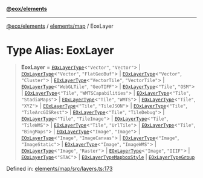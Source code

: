 [**@eox/elements**](../../../README.md)

***

[@eox/elements](../../../modules.md) / [elements/map](../README.md) / EoxLayer

# Type Alias: EoxLayer

> **EoxLayer** = [`EOxLayerType`](EOxLayerType.md)\<`"Vector"`, `"Vector"`\> \| [`EOxLayerType`](EOxLayerType.md)\<`"Vector"`, `"FlatGeoBuf"`\> \| [`EOxLayerType`](EOxLayerType.md)\<`"Vector"`, `"Cluster"`\> \| [`EOxLayerType`](EOxLayerType.md)\<`"VectorTile"`, `"VectorTile"`\> \| [`EOxLayerType`](EOxLayerType.md)\<`"WebGLTile"`, `"GeoTIFF"`\> \| [`EOxLayerType`](EOxLayerType.md)\<`"Tile"`, `"OSM"`\> \| [`EOxLayerType`](EOxLayerType.md)\<`"Tile"`, `"WMTSCapabilities"`\> \| [`EOxLayerType`](EOxLayerType.md)\<`"Tile"`, `"StadiaMaps"`\> \| [`EOxLayerType`](EOxLayerType.md)\<`"Tile"`, `"WMTS"`\> \| [`EOxLayerType`](EOxLayerType.md)\<`"Tile"`, `"XYZ"`\> \| [`EOxLayerType`](EOxLayerType.md)\<`"Tile"`, `"TileJSON"`\> \| [`EOxLayerType`](EOxLayerType.md)\<`"Tile"`, `"TileArcGISRest"`\> \| [`EOxLayerType`](EOxLayerType.md)\<`"Tile"`, `"TileDebug"`\> \| [`EOxLayerType`](EOxLayerType.md)\<`"Tile"`, `"TileImage"`\> \| [`EOxLayerType`](EOxLayerType.md)\<`"Tile"`, `"TileWMS"`\> \| [`EOxLayerType`](EOxLayerType.md)\<`"Tile"`, `"UrlTile"`\> \| [`EOxLayerType`](EOxLayerType.md)\<`"Tile"`, `"BingMaps"`\> \| [`EOxLayerType`](EOxLayerType.md)\<`"Image"`, `"Image"`\> \| [`EOxLayerType`](EOxLayerType.md)\<`"Image"`, `"ImageCanvas"`\> \| [`EOxLayerType`](EOxLayerType.md)\<`"Image"`, `"ImageStatic"`\> \| [`EOxLayerType`](EOxLayerType.md)\<`"Image"`, `"ImageWMS"`\> \| [`EOxLayerType`](EOxLayerType.md)\<`"Image"`, `"Raster"`\> \| [`EOxLayerType`](EOxLayerType.md)\<`"Image"`, `"IIIF"`\> \| [`EOxLayerType`](EOxLayerType.md)\<`"STAC"`\> \| [`EOxLayerTypeMapboxStyle`](EOxLayerTypeMapboxStyle.md) \| [`EOxLayerTypeGroup`](EOxLayerTypeGroup.md)

Defined in: [elements/map/src/layers.ts:173](https://github.com/EOX-A/EOxElements/blob/2959304700f39ffdecbdb918952cf7500528a204/elements/map/src/layers.ts#L173)
